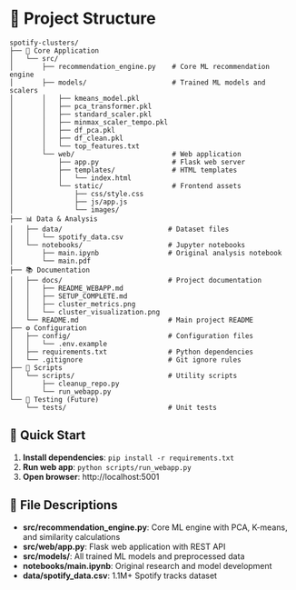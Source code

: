 # 📁 Project Structure

```
spotify-clusters/
├── 🎯 Core Application
│   └── src/
│       ├── recommendation_engine.py    # Core ML recommendation engine
│       ├── models/                     # Trained ML models and scalers
│       │   ├── kmeans_model.pkl
│       │   ├── pca_transformer.pkl
│       │   ├── standard_scaler.pkl
│       │   ├── minmax_scaler_tempo.pkl
│       │   ├── df_pca.pkl
│       │   ├── df_clean.pkl
│       │   └── top_features.txt
│       └── web/                        # Web application
│           ├── app.py                  # Flask web server
│           ├── templates/              # HTML templates
│           │   └── index.html
│           └── static/                 # Frontend assets
│               ├── css/style.css
│               ├── js/app.js
│               └── images/
├── 📊 Data & Analysis
│   ├── data/                          # Dataset files
│   │   └── spotify_data.csv
│   └── notebooks/                     # Jupyter notebooks
│       ├── main.ipynb                 # Original analysis notebook
│       └── main.pdf
├── 📚 Documentation
│   ├── docs/                          # Project documentation
│   │   ├── README_WEBAPP.md
│   │   ├── SETUP_COMPLETE.md
│   │   ├── cluster_metrics.png
│   │   └── cluster_visualization.png
│   └── README.md                      # Main project README
├── ⚙️ Configuration
│   ├── config/                        # Configuration files
│   │   └── .env.example
│   ├── requirements.txt               # Python dependencies
│   └── .gitignore                     # Git ignore rules
├── 🔧 Scripts
│   └── scripts/                       # Utility scripts
│       ├── cleanup_repo.py
│       └── run_webapp.py
└── 🧪 Testing (Future)
    └── tests/                         # Unit tests
```

## 🚀 Quick Start

1. **Install dependencies**: `pip install -r requirements.txt`
2. **Run web app**: `python scripts/run_webapp.py`
3. **Open browser**: http://localhost:5001

## 📝 File Descriptions

- **src/recommendation_engine.py**: Core ML engine with PCA, K-means, and similarity calculations
- **src/web/app.py**: Flask web application with REST API
- **src/models/**: All trained ML models and preprocessed data
- **notebooks/main.ipynb**: Original research and model development
- **data/spotify_data.csv**: 1.1M+ Spotify tracks dataset
